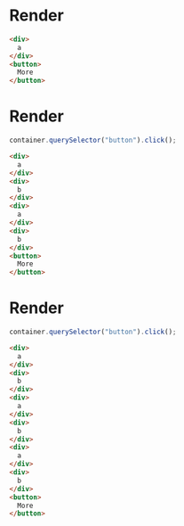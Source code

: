 # Render
```html
<div>
  a
</div>
<button>
  More
</button>
```


# Render
```js
container.querySelector("button").click();
```
```html
<div>
  a
</div>
<div>
  b
</div>
<div>
  a
</div>
<div>
  b
</div>
<button>
  More
</button>
```


# Render
```js
container.querySelector("button").click();
```
```html
<div>
  a
</div>
<div>
  b
</div>
<div>
  a
</div>
<div>
  b
</div>
<div>
  a
</div>
<div>
  b
</div>
<button>
  More
</button>
```
